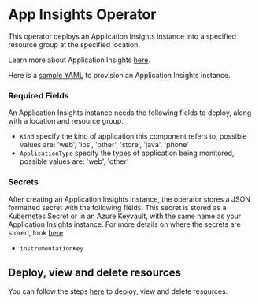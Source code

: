 # App Insights Operator

This operator deploys an Application Insights instance into a specified resource group at the specified location.

Learn more about Application Insights [here](https://docs.microsoft.com/en-us/azure/azure-monitor/app/app-insights-overview).

Here is a [sample YAML](/config/samples/azure_v1alpha1_appinsights.yaml) to provision an Application Insights instance.

### Required Fields

An Application Insights instance needs the following fields to deploy, along with a location and resource group.

* `Kind` specify the kind of application this component refers to, possible values are: 'web', 'ios', 'other', 'store', 'java', 'phone'
* `ApplicationType` specify the types of application being monitored, possible values are: 'web', 'other'

### Secrets

After creating an Application Insights instance, the operator stores a JSON formatted secret with the following fields. This secret is stored as a Kubernetes Secret or in an Azure Keyvault, with the same name as your Application Insights instance.
For more details on where the secrets are stored, look [here](/docs/secrets.md)

* `instrumentationKey`

## Deploy, view and delete resources

You can follow the steps [here](/docs/howto/resourceprovision.md) to deploy, view and delete resources.
